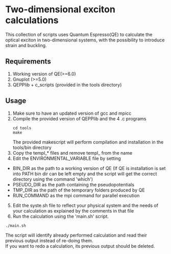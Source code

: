 # Two-dimensional exciton calculations
This collection of scripts uses Quantum Espresso(QE) to calculate the optical exciton
in two-dimensional systems, with the possibility to introduce strain and buckling.

## Requirements
  1. Working version of QE(>=6.0)
  2. Gnuplot (>=5.0)
  3. QEPPlib + c_scripts (provided in the tools directory)

## Usage
  1. Make sure to have an updated version of gcc and mpicc
  2. Compile the provided version of QEPPlib and the 4 .c programs
      ```
      cd tools
      make
      ```
      The provided makescript will perform compilation and installation in the tools/bin directory
  3. Copy the templ_* files and remove templ_ from the name
  4. Edit the ENVIRONMENTAL_VARIABLE file by setting 
   * BIN_DIR as the path to a working version of QE (If QE is installation is set into PATH bin dir can be left empty and the script will get the correct directory using the command 'which')
   * PSEUDO_DIR as the path containing the pseudopotentials
   * TMP_DIR as the path of the temporary folders produced by QE
   * RUN_COMMAND as the mpi command for parallel execution
  5. Edit the syste.sh file to reflect your physical system and the needs of your calculation as explained by the comments in that file
  6. Run the calculation using the 'main.sh' script.  
  ```
  ./main.sh
  ```
  The script will identify already performed calculation and read their previous output instead of re-doing them.  
  If you want to redo a calculation, its previous output should be deleted.  


